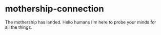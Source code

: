 # mothership-connection
The mothership has landed. 
Hello humans I'm here to probe your minds for all the things.
